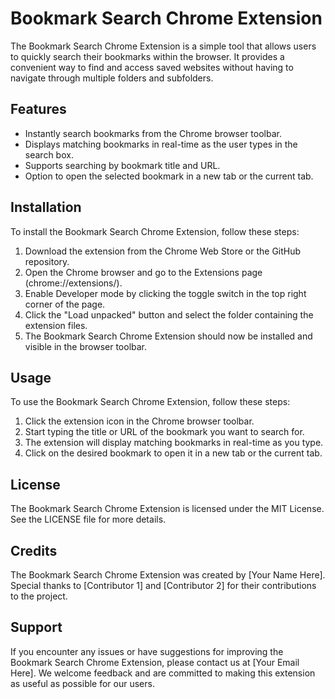 # Bookmark Search Chrome Extension

The Bookmark Search Chrome Extension is a simple tool that allows users to quickly search their bookmarks within the browser. It provides a convenient way to find and access saved websites without having to navigate through multiple folders and subfolders.

## Features

- Instantly search bookmarks from the Chrome browser toolbar.
- Displays matching bookmarks in real-time as the user types in the search box.
- Supports searching by bookmark title and URL.
- Option to open the selected bookmark in a new tab or the current tab.

## Installation

To install the Bookmark Search Chrome Extension, follow these steps:

1. Download the extension from the Chrome Web Store or the GitHub repository.
2. Open the Chrome browser and go to the Extensions page (chrome://extensions/).
3. Enable Developer mode by clicking the toggle switch in the top right corner of the page.
4. Click the "Load unpacked" button and select the folder containing the extension files.
5. The Bookmark Search Chrome Extension should now be installed and visible in the browser toolbar.

## Usage

To use the Bookmark Search Chrome Extension, follow these steps:

1. Click the extension icon in the Chrome browser toolbar.
2. Start typing the title or URL of the bookmark you want to search for.
3. The extension will display matching bookmarks in real-time as you type.
4. Click on the desired bookmark to open it in a new tab or the current tab.

## License

The Bookmark Search Chrome Extension is licensed under the MIT License. See the LICENSE file for more details.

## Credits

The Bookmark Search Chrome Extension was created by [Your Name Here]. Special thanks to [Contributor 1] and [Contributor 2] for their contributions to the project.

## Support

If you encounter any issues or have suggestions for improving the Bookmark Search Chrome Extension, please contact us at [Your Email Here]. We welcome feedback and are committed to making this extension as useful as possible for our users.
